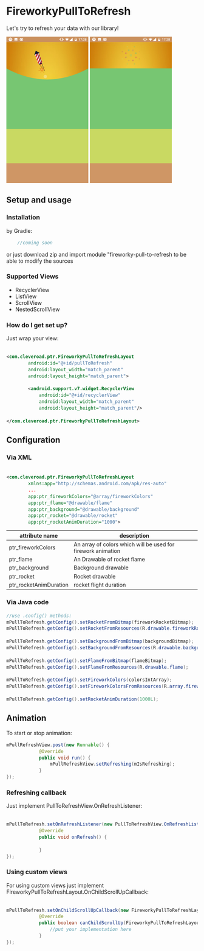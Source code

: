 # FireworkyPullToRefresh #

Let's try to refresh your data with our library!

<img src="/images/FireworkyPullToRefresh1.png" width="216" height="384" />
<img src="/images/FireworkyPullToRefresh2.png" width="216" height="384" />

## Setup and usage ##
### Installation ###
by Gradle:
```groovy
    //coming soon
```
or just download zip and import module "fireworky-pull-to-refresh to be able to modify the sources
### Supported Views ###

* RecyclerView
* ListView
* ScrollView
* NestedScrollView

### How do I get set up? ###
Just wrap your view:

```XML

<com.cleveroad.ptr.FireworkyPullToRefreshLayout
        android:id="@+id/pullToRefresh"
        android:layout_width="match_parent"
        android:layout_height="match_parent">

        <android.support.v7.widget.RecyclerView
            android:id="@+id/recyclerView"
            android:layout_width="match_parent"
            android:layout_height="match_parent"/>

</com.cleveroad.ptr.FireworkyPullToRefreshLayout>
```

## Configuration ##
### Via XML ###

```XML

<com.cleveroad.ptr.FireworkyPullToRefreshLayout
        xmlns:app="http://schemas.android.com/apk/res-auto"
        ...
        app:ptr_fireworkColors="@array/fireworkColors"
        app:ptr_flame="@drawable/flame"
        app:ptr_background="@drawable/background"
        app:ptr_rocket="@drawable/rocket"
        app:ptr_rocketAnimDuration="1000">
```
|  attribute name | description |
|---|---|
| ptr_fireworkColors  | An array of colors which will be used for firework animation |
| ptr_flame  | An Drawable of rocket flame |
| ptr_background  | Background drawable |
| ptr_rocket  | Rocket drawable |
| ptr_rocketAnimDuration  | rocket flight duration |
### Via Java code ###

```Java
//use .config() methods:
mPullToRefresh.getConfig().setRocketFromBitmap(fireworkRocketBitmap);
mPullToRefresh.getConfig().setRocketFromResources(R.drawable.fireworkRocket);

mPullToRefresh.getConfig().setBackgroundFromBitmap(backgroundBitmap);
mPullToRefresh.getConfig().setBackgroundFromResources(R.drawable.background);

mPullToRefresh.getConfig().setFlameFromBitmap(flameBitmap);
mPullToRefresh.getConfig().setFlameFromResources(R.drawable.flame);

mPullToRefresh.getConfig().setFireworkColors(colorsIntArray);
mPullToRefresh.getConfig().setFireworkColorsFromResources(R.array.fireworkColors);

mPullToRefresh.getConfig().setRocketAnimDuration(1000L);

```

## Animation ##
To start or stop animation:

```Java
mPullRefreshView.post(new Runnable() {
            @Override
            public void run() {
                mPullRefreshView.setRefreshing(mIsRefreshing);
            }
});
```

### Refreshing callback ###
Just implement PullToRefreshView.OnRefreshListener:

```Java

mPullToRefresh.setOnRefreshListener(new PullToRefreshView.OnRefreshListener() {
            @Override
            public void onRefresh() {
                
            }
});
```
### Using custom views ###
For using custom views just implement FireworkyPullToRefreshLayout.OnChildScrollUpCallback:
```Java

mPullToRefresh.setOnChildScrollUpCallback(new FireworkyPullToRefreshLayout.OnChildScrollUpCallback() {
            @Override
            public boolean canChildScrollUp(FireworkyPullToRefreshLayout parent, @Nullable View child) {
                //put your implementation here
            }
});
```
